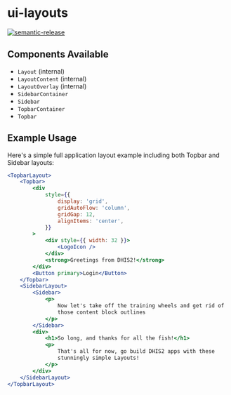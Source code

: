 # ui-layouts

[![semantic-release](https://img.shields.io/badge/%20%20%F0%9F%93%A6%F0%9F%9A%80-semantic--release-e10079.svg)](https://github.com/semantic-release/semantic-release)

## Components Available

- `Layout` (internal)
- `LayoutContent` (internal)
- `LayoutOverlay` (internal)
- `SidebarContainer`
- `Sidebar`
- `TopbarContainer`
- `Topbar`

## Example Usage

Here's a simple full application layout example including both Topbar and Sidebar layouts:

```jsx
<TopbarLayout>
    <Topbar>
        <div
            style={{
                display: 'grid',
                gridAutoFlow: 'column',
                gridGap: 12,
                alignItems: 'center',
            }}
        >
            <div style={{ width: 32 }}>
                <LogoIcon />
            </div>
            <strong>Greetings from DHIS2!</strong>
        </div>
        <Button primary>Login</Button>
    </Topbar>
    <SidebarLayout>
        <Sidebar>
            <p>
                Now let's take off the training wheels and get rid of
                those content block outlines
            </p>
        </Sidebar>
        <div>
            <h1>So long, and thanks for all the fish!</h1>
            <p>
                That's all for now, go build DHIS2 apps with these
                stunningly simple Layouts!
            </p>
        </div>
    </SidebarLayout>
</TopbarLayout>
```